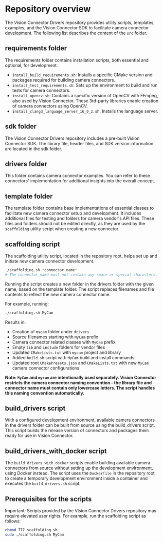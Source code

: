 # Repository overview

The Vision Connector Drivers repository provides utility scripts, templates, examples, and the Vision Connector SDK to facilitate camera connector development. The following list describes the content of the ```src``` folder.

## requirements folder
The requirements folder contains installation scripts, both essential and optional, for development.

 - ```install_build_requirements.sh```: Installs a specific CMake version and packages required for building camera connectors.
 - ```install_test_requirements.sh```: Sets up the environment to build and run tests for camera connectors.
 - ```install_opencv.sh```: Contains a specific version of OpenCV with FFmpeg, also used by Vision Connector. These 3rd-party libraries enable creation of camera connectors using OpenCV.
 - ```install_clangd_language_server_16_0_2.sh```: Installs the language server.

## sdk folder
The Vision Connector Drivers repository includes a pre-built Vision Connector SDK. The library file, header files, and SDK version information are located in the sdk folder.

## drivers folder
This folder contains camera connector examples. You can refer to these connectors' implementation for additional insights into the overall concept.

## template folder
The template folder contains base implementations of essential classes to facilitate new camera connector setup and development. It includes additional files for testing and folders for camera vendor's API files. These files and folders should not be edited directly, as they are used by the ```scaffolding``` utility script when creating a new connector.

## scaffolding script
The scaffolding utility script, located in the repository root, helps set up and initiate new camera connector development.

```bash
./scaffolding.sh *connector name*
# The connector name must not contain any space or special characters.
```
Running the script creates a new folder in the drivers folder with the given name, based on the template folder. The script replaces filenames and file contents to reflect the new camera connector name.

For example, running:
```bash
./scaffolding.sh MyCam
```

Results in:
- Creation of ```mycam``` folder under ```drivers```
- Source filenames starting with ```MyCam``` prefix
- Camera connector related classes with ```MyCam``` prefix
- Empty ```lib``` and ```include``` folders for vendor files
- Updated ```CMakeLists.txt``` with ```mycam``` project and library
- Added ```build.sh``` script with ```MyCam``` build and install commands
- Updated root ```CMakePresets.json``` and ```CMakeLists.txt``` with new ```MyCam``` camera connector configurations

<b>Note: ```MyCam``` and ```mycam``` are intentionally used separately. Vision Connector restricts the camera connector naming convention - the library file and connector name must contain only lowercase letters. The script handles this naming convention automatically.</b>

## build_drivers script
With a configured development environment, available camera connectors in the drivers folder can be built from source using the build_drivers script. This script builds the release version of connectors and packages them ready for use in Vision Connector.

## build_drivers_with_docker script
The ```build_drivers_with_docker``` scripts enable building available camera connectors from source without setting up the development environment, using Docker instead. The script uses the ```Dockerfile``` in the repository root to create a temporary development environment inside a container and executes the ```build_drivers.sh``` script.

## Prerequisites for the scripts
Important: Scripts provided by the Vision Connector Drivers repository may require elevated user rights. For example, run the scaffolding script as follows:

```bash
chmod 777 scaffolding.sh
sudo ./scaffolding.sh MyCam
```